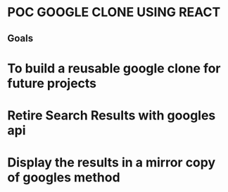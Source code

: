 # POC GOOGLE CLONE USING REACT

## Goals

# To build a reusable google clone for future projects

# Retire Search Results with googles api

# Display the results in a mirror copy of googles method
